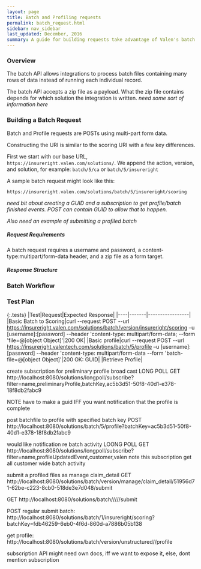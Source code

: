 ```yaml
---
layout: page
title: Batch and Profiling requests
permalink: batch_request.html
sidebar: nav_sidebar
last_updated: December, 2016
summary: A guide for building requests take advantage of Valen's batch processing APIs
---
```


### Overview
The batch API allows integrations to process batch files containing many rows of data instead of running each individual record. 

The batch API accepts a zip file as a payload. What the zip file contains depends for which solution the integration is written. _need some sort of information here_


### Building a Batch Request

Batch and Profile requests are POSTs using multi-part form data.

Constructing the URI is similar to the scoring URI with a few key differences.

First we start with our base URL, `https://insureright.valen.com/solutions/`. We append the action, version, and solution, for example: `batch/5/ca` or `batch/5/insureright`

A sample batch request might look like this:

`https://insureright.valen.com/solutions/batch/5/insureright/scoring`


*need bit about creating a GUID and a subscription to get profile/batch finished events. POST can contain GUID to allow that to happen.*

*Also need an example of submitting a profiled batch*

##### Request Requirements

A batch request requires a username and password, a content-type:multipart/form-data header, and a zip file as a form target.

##### Response Structure

### Batch Workflow


### Test Plan

{:.tests}
|Test|Request|Expected Response|
|----|-------|-----------------|
|Basic Batch to Scoring|curl --request POST --url https://insureright.valen.com/solutions/batch/version/insureright/scoring –u [username]:[password] --header 'content-type: multipart/form-data; --form 'file=@[object Object]'|200 OK|
|Basic profile|curl --request POST --url https://insureright.valentech.com/solutions/batch/5/profile –u [username]:[password] --header 'content-type: multipart/form-data --form 'batch-file=@[object Object]'|200 OK: GUID|
|Retrieve Profile|


create subscription for preliminary profile broad cast 
LONG POLL GET
http://localhost:8080/solutions/longpoll/subscribe?filter=name,preliminaryProfile,batchKey,ac5b3d51-50f8-40d1-e378-18f8db2fabc9
 
NOTE have to make a guid IFF you want notification that the profile is complete
 
post batchfile to profile with specified batch key
POST
http://localhost:8080/solutions/batch/5/profile?batchKey=ac5b3d51-50f8-40d1-e378-18f8db2fabc9
 
would like notification re batch activity
LOONG POLL GET
http://localhost:8080/solutions/longpoll/subscribe?filter=name,profileUpdatedEvent,customer,valen
note this subscription get all customer wide batch activity

submit a profiled files as manage claim_detail
GET
http://localhost:8080/solutions/batch/version/manage/claim_detail/51956d71-62be-c223-8cb0-518de3e7d048/submit
 
GET
http://localhost:8080/solutions/batch/<version>/<solution>/<submission>/<profile key>/submit
 
POST regular submit batch:
http://localhost:8080/solutions/batch/1/insureright/scoring?batchKey=fdb46259-6eb0-4f6d-860d-a7886b05b138
 
 
get profile:
http://localhost:8080/solutions/batch/version/unstructured/<profile key>/profile
 
 
subscription API might need own docs, iff we want to expose it, else, dont mention subscription